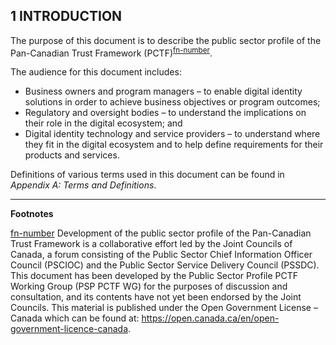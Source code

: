 
<a name="sec1"></a>

<div class="breaker"></div>

## 1 <a name="intro"></a>INTRODUCTION 

The purpose of this document is to describe the public sector profile of the Pan-Canadian Trust Framework (PCTF)<sup id="fnr-PCTF">[fn-number](#fn-PCTF)</sup>.

The audience for this document includes:
* Business owners and program managers – to enable digital identity solutions in order to achieve 
business objectives or program outcomes;
* Regulatory and oversight bodies – to understand the implications on their role in the digital ecosystem; and
* Digital identity technology and service providers – to understand where they fit in the digital ecosystem 
and to help define requirements for their products and services.

Definitions of various terms used in this document can be found in *Appendix A: Terms and Definitions*.

---
**Footnotes**

<a name="fn-PCTF">[fn-number](#fnr-PCTF)</a> Development of the public sector profile of the Pan-Canadian Trust Framework is a 
  collaborative effort led by the Joint Councils of Canada, a forum consisting of the Public Sector Chief Information 
  Officer Council (PSCIOC) and the Public Sector Service Delivery Council (PSSDC). This document has been developed by 
  the Public Sector Profile PCTF Working Group (PSP PCTF WG) for the purposes of discussion and consultation, and its 
  contents have not yet been endorsed by the Joint Councils. This material is published under the Open Government License – 
  Canada which can be found at: https://open.canada.ca/en/open-government-licence-canada.
